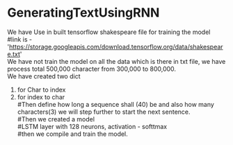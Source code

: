 # GeneratingTextUsingRNN
We have Use in built tensorflow shakespeare file for training the model 
<br /> #link is  -  'https://storage.googleapis.com/download.tensorflow.org/data/shakespeare.txt'
<br /> We have not train the model on all the data which is there in txt file, we have process total 500,000  character from 300,000 to 800,000.
<br /> We have created two dict 
1) for Char to index
2) for index to char
<br /> #Then define how long a sequence shall (40) be and also how many characters(3) we will step further to start the next sentence.
<br /> #Then we created a model
<br /> #LSTM layer with 128 neurons, activation - softtmax
<br /> #then we compile and train the model.
